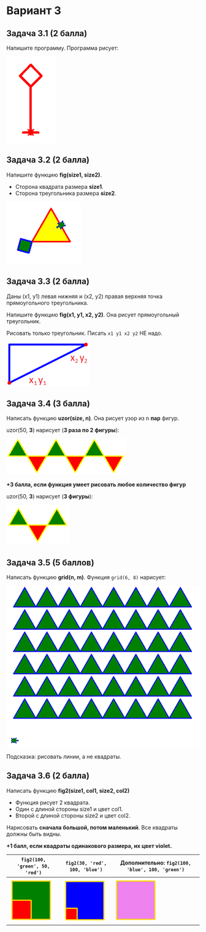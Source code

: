 # Вариант 3

## Задача 3.1 (2 балла)

Напишите программу. Программа рисует:

![img/simple/p3.png](img/simple/p3.png)

## Задача 3.2 (2 балла)

Напишите функцию **fig(size1, size2)**. 

* Сторона квадрата размера **size1**.
* Сторона треугольника размера **size2**.

![img/simple/pf3.png](img/simple/pf3.png)

## Задача 3.3 (2 балла)

Даны (x1, y1) левая нижняя и (x2, y2) правая верхняя точка прямоугольного треугольника.

Напишите функцию **fig(x1, y1, x2, y2)**. Она рисует прямоугольный треугольник. 

Рисовать только треугольник. Писать `x1 y1 x2 y2` НЕ надо.

![img/geom/kr4_1.png](img/geom/kr4_1.png)

## Задача 3.4 (3 балла)

Написать функцию **uzor(size, n)**. Она рисует узор из n **пар** фигур.

uzor(50, <b>3</b>) нарисует (**3 раза по 2 фигуры**):

![img/for/t2_3.png](img/for/t2_3.png)

**+3 балла, если функция умеет рисовать любое количество фигур**

uzor(50, <b>3</b>) нарисует (**3 фигуры**):

![img/for/t2_3_2.png](img/for/t2_3_2.png)

## Задача 3.5 (5 баллов)

Написать функцию **grid(n, m)**. Функция `grid(6, 8)` нарисует:

![img/for2/grid3.png](img/for2/grid3.png)

Подсказка: рисовать линии, а не квадраты.


## Задача 3.6 (2 балла)

Написать функцию **fig2(size1, col1, size2, col2)**

* Функция рисует 2 квадрата.
* Один с длиной стороны size1 и цвет col1.
* Второй с длиной стороны size2 и цвет col2.

Нарисовать **сначала большой, потом маленький**. Все квадраты должны быть видны.

**+1 балл, если квадраты одинакового размера, их цвет violet.**

| `fig2(100, 'green', 50, 'red')` | `fig2(30, 'red', 100, 'blue')` | Дополнительно: `fig2(100, 'blue', 100, 'green')` |
|----|----|----|
| ![img/if/if2_3_1.png](img/if/if2_3_1.png) |  ![img/if/if2_3_2.png](img/if/if2_3_2.png)  | ![img/if/if2_3_3.png](img/if/if2_3_3.png) |

